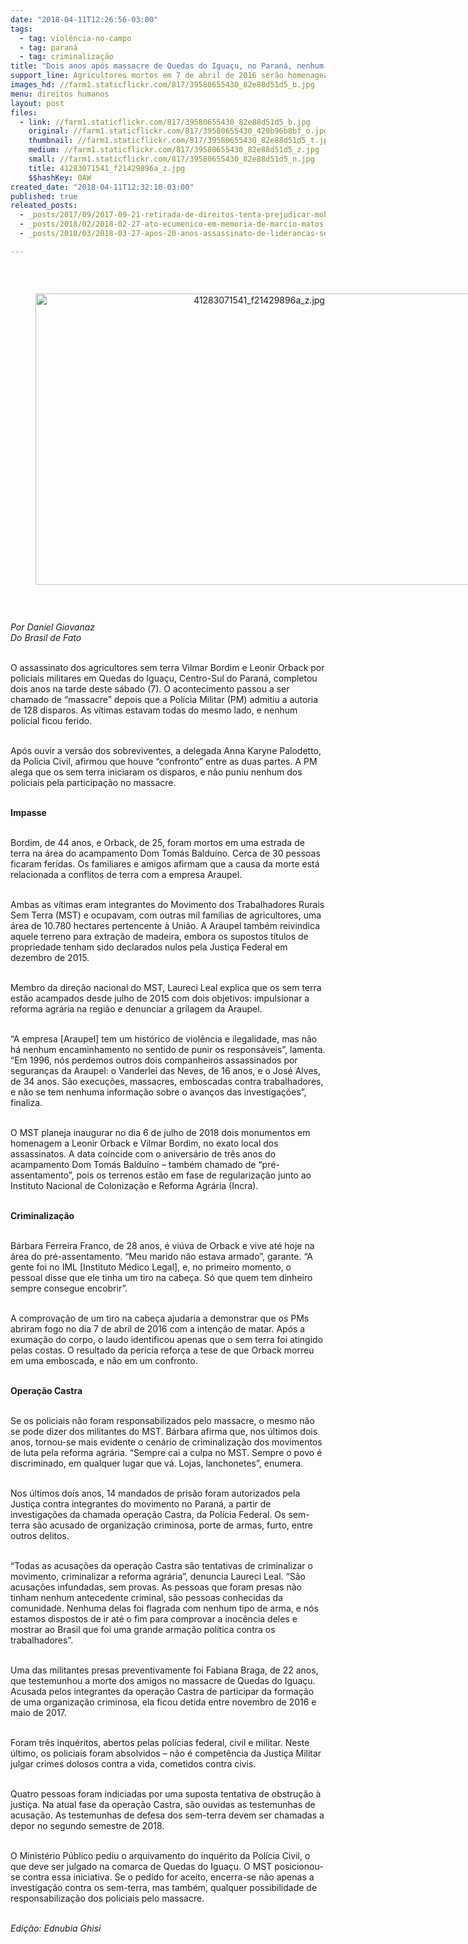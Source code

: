 ```yaml
---
date: "2018-04-11T12:26:56-03:00"
tags:
  - tag: violência-no-campo
  - tag: paraná
  - tag: criminalização
title: "Dois anos após massacre de Quedas do Iguaçu, no Paraná, nenhum PM foi punido"
support_line: Agricultores mortos em 7 de abril de 2016 serão homenageados pelo MST no local dos assassinatos
images_hd: //farm1.staticflickr.com/817/39580655430_82e88d51d5_b.jpg
menu: direitos humanos
layout: post
files:
  - link: //farm1.staticflickr.com/817/39580655430_82e88d51d5_b.jpg
    original: //farm1.staticflickr.com/817/39580655430_420b96b8bf_o.jpg
    thumbnail: //farm1.staticflickr.com/817/39580655430_82e88d51d5_t.jpg
    medium: //farm1.staticflickr.com/817/39580655430_82e88d51d5_z.jpg
    small: //farm1.staticflickr.com/817/39580655430_82e88d51d5_n.jpg
    title: 41283071541_f21429896a_z.jpg
    $$hashKey: 0AW
created_date: "2018-04-11T12:32:10-03:00"
published: true
releated_posts:
  - _posts/2017/09/2017-09-21-retirada-de-direitos-tenta-prejudicar-mobilizacao-popular-avalia-presidente-do-cndh.md
  - _posts/2018/02/2018-02-27-ato-ecumenico-em-memoria-de-marcio-matos-exige-justica.md
  - _posts/2018/03/2018-03-27-apos-20-anos-assassinato-de-liderancas-sem-terra-no-para-permanece-impune.md

---
```

<p>&nbsp;</p>

<div style="text-align:center">
<figure class="image" style="display:inline-block"><img alt="41283071541_f21429896a_z.jpg" height="466" src="//farm1.staticflickr.com/817/39580655430_82e88d51d5_b.jpg" width="700" />
<figcaption></figcaption>
</figure>
</div>

<p>&nbsp;</p>

<p><em>Por Daniel Giovanaz<br />
Do Brasil de Fato</em>&nbsp;</p>

<p><br />
O assassinato dos agricultores sem terra Vilmar Bordim e Leonir Orback por policiais militares em Quedas do Igua&ccedil;u, Centro-Sul do Paran&aacute;, completou dois anos na tarde deste s&aacute;bado (7). O acontecimento passou a ser chamado de &ldquo;massacre&rdquo; depois que a Pol&iacute;cia Militar (PM) admitiu a autoria de 128 disparos. As v&iacute;timas estavam todas do mesmo lado, e nenhum policial ficou ferido.</p>

<p><br />
Ap&oacute;s ouvir a vers&atilde;o dos sobreviventes, a delegada Anna Karyne Palodetto, da Pol&iacute;cia Civil, afirmou que houve &ldquo;confronto&rdquo; entre as duas partes. A PM alega que os sem terra iniciaram os disparos, e n&atilde;o puniu nenhum dos policiais pela participa&ccedil;&atilde;o no massacre.</p>

<p><br />
<strong>Impasse</strong></p>

<p><br />
Bordim, de 44 anos, e Orback, de 25, foram mortos em uma estrada de terra na &aacute;rea do acampamento Dom Tom&aacute;s Baldu&iacute;no. Cerca de 30 pessoas ficaram feridas. Os familiares e amigos afirmam que a causa da morte est&aacute; relacionada a conflitos de terra com a empresa Araupel.</p>

<p><br />
Ambas as v&iacute;timas eram integrantes do Movimento dos Trabalhadores Rurais Sem Terra (MST) e ocupavam, com outras mil fam&iacute;lias de agricultores, uma &aacute;rea de 10.780 hectares pertencente &agrave; Uni&atilde;o. A Araupel tamb&eacute;m reivindica aquele terreno para extra&ccedil;&atilde;o de madeira, embora os supostos t&iacute;tulos de propriedade tenham sido declarados nulos pela Justi&ccedil;a Federal em dezembro de 2015.</p>

<p><br />
Membro da dire&ccedil;&atilde;o nacional do MST, Laureci Leal explica que os sem terra est&atilde;o acampados desde julho de 2015 com dois objetivos: impulsionar a reforma agr&aacute;ria na regi&atilde;o e denunciar a grilagem da Araupel.</p>

<p><br />
&ldquo;A empresa [Araupel] tem um hist&oacute;rico de viol&ecirc;ncia e ilegalidade, mas n&atilde;o h&aacute; nenhum encaminhamento no sentido de punir os respons&aacute;veis&rdquo;, lamenta. &ldquo;Em 1996, n&oacute;s perdemos outros dois companheiros assassinados por seguran&ccedil;as da Araupel: o Vanderlei das Neves, de 16 anos, e o Jos&eacute; Alves, de 34 anos. S&atilde;o execu&ccedil;&otilde;es, massacres, emboscadas contra trabalhadores, e n&atilde;o se tem nenhuma informa&ccedil;&atilde;o sobre o avan&ccedil;os das investiga&ccedil;&otilde;es&rdquo;, finaliza.</p>

<p><br />
O MST planeja inaugurar no dia 6 de julho de 2018 dois monumentos em homenagem a Leonir Orback e Vilmar Bordim, no exato local dos assassinatos. A data coincide com o anivers&aacute;rio de tr&ecirc;s anos do acampamento Dom Tom&aacute;s Baldu&iacute;no &ndash; tamb&eacute;m chamado de &ldquo;pr&eacute;-assentamento&rdquo;, pois os terrenos est&atilde;o em fase de regulariza&ccedil;&atilde;o junto ao Instituto Nacional de Coloniza&ccedil;&atilde;o e Reforma Agr&aacute;ria (Incra).</p>

<p><br />
<strong>Criminaliza&ccedil;&atilde;o</strong></p>

<p><br />
B&aacute;rbara Ferreira Franco, de 28 anos, &eacute; vi&uacute;va de Orback e vive at&eacute; hoje na &aacute;rea do pr&eacute;-assentamento. &ldquo;Meu marido n&atilde;o estava armado&rdquo;, garante. &ldquo;A gente foi no IML [Instituto M&eacute;dico Legal], e, no primeiro momento, o pessoal disse que ele tinha um tiro na cabe&ccedil;a. S&oacute; que quem tem dinheiro sempre consegue encobrir&rdquo;.</p>

<p><br />
A comprova&ccedil;&atilde;o de um tiro na cabe&ccedil;a ajudaria a demonstrar que os PMs abriram fogo no dia 7 de abril de 2016 com a inten&ccedil;&atilde;o de matar. Ap&oacute;s a exuma&ccedil;&atilde;o do corpo, o laudo identificou apenas que o sem terra foi atingido pelas costas. O resultado da per&iacute;cia refor&ccedil;a a tese de que Orback morreu em uma emboscada, e n&atilde;o em um confronto.</p>

<p><br />
<strong>Opera&ccedil;&atilde;o Castra</strong></p>

<p><br />
Se os policiais n&atilde;o foram responsabilizados pelo massacre, o mesmo n&atilde;o se pode dizer dos militantes do MST. B&aacute;rbara afirma que, nos &uacute;ltimos dois anos, tornou-se mais evidente o cen&aacute;rio de criminaliza&ccedil;&atilde;o dos movimentos de luta pela reforma agr&aacute;ria. &ldquo;Sempre cai a culpa no MST. Sempre o povo &eacute; discriminado, em qualquer lugar que v&aacute;. Lojas, lanchonetes&rdquo;, enumera.</p>

<p><br />
Nos &uacute;ltimos dois anos, 14 mandados de pris&atilde;o foram autorizados pela Justi&ccedil;a contra integrantes do movimento no Paran&aacute;, a partir de investiga&ccedil;&otilde;es da chamada opera&ccedil;&atilde;o Castra, da Pol&iacute;cia Federal. Os sem-terra s&atilde;o acusado de organiza&ccedil;&atilde;o criminosa, porte de armas, furto, entre outros delitos.</p>

<p><br />
&ldquo;Todas as acusa&ccedil;&otilde;es da opera&ccedil;&atilde;o Castra s&atilde;o tentativas de criminalizar o movimento, criminalizar a reforma agr&aacute;ria&rdquo;, denuncia Laureci Leal. &ldquo;S&atilde;o acusa&ccedil;&otilde;es infundadas, sem provas. As pessoas que foram presas n&atilde;o tinham nenhum antecedente criminal, s&atilde;o pessoas conhecidas da comunidade. Nenhuma delas foi flagrada com nenhum tipo de arma, e n&oacute;s estamos dispostos de ir at&eacute; o fim para comprovar a inoc&ecirc;ncia deles e mostrar ao Brasil que foi uma grande arma&ccedil;&atilde;o pol&iacute;tica contra os trabalhadores&rdquo;.</p>

<p><br />
Uma das militantes presas preventivamente foi Fabiana Braga, de 22 anos, que testemunhou a morte dos amigos no massacre de Quedas do Igua&ccedil;u. Acusada pelos integrantes da opera&ccedil;&atilde;o Castra de participar da forma&ccedil;&atilde;o de uma organiza&ccedil;&atilde;o criminosa, ela ficou detida entre novembro de 2016 e maio de 2017.</p>

<p><br />
Foram tr&ecirc;s inqu&eacute;ritos, abertos pelas pol&iacute;cias federal, civil e militar. Neste &uacute;ltimo, os policiais foram absolvidos &ndash; n&atilde;o &eacute; compet&ecirc;ncia da Justi&ccedil;a Militar julgar crimes dolosos contra a vida, cometidos contra civis.</p>

<p><br />
Quatro pessoas foram indiciadas por uma suposta tentativa de obstru&ccedil;&atilde;o &agrave; justi&ccedil;a. Na atual fase da opera&ccedil;&atilde;o Castra, s&atilde;o ouvidas as testemunhas de acusa&ccedil;&atilde;o. As testemunhas de defesa dos sem-terra devem ser chamadas a depor no segundo semestre de 2018.</p>

<p><br />
O Minist&eacute;rio P&uacute;blico pediu o arquivamento do inqu&eacute;rito da Pol&iacute;cia Civil, o que deve ser julgado na comarca de Quedas do Igua&ccedil;u. O MST posicionou-se contra essa iniciativa. Se o pedido for aceito, encerra-se n&atilde;o apenas a investiga&ccedil;&atilde;o contra os sem-terra, mas tamb&eacute;m, qualquer possibilidade de responsabiliza&ccedil;&atilde;o dos policiais pelo massacre.</p>

<p><br />
<em>Edi&ccedil;&atilde;o: Ednubia Ghisi</em></p>

